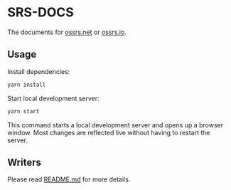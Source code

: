 # SRS-DOCS

The documents for [ossrs.net](https://ossrs.net) or [ossrs.io](https://ossrs.io).

## Usage

Install dependencies:

```bash
yarn install
```

Start local development server:

```bash
yarn start
```

This command starts a local development server and opens up a browser window. Most changes are reflected live without 
having to restart the server. 

## Writers

Please read [README.md](for-writers/README.md) for more details.

